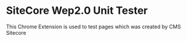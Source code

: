 # SiteCore Wep2.0 Unit Tester

This Chrome Extension is used to test pages which was created by CMS Sitecore
